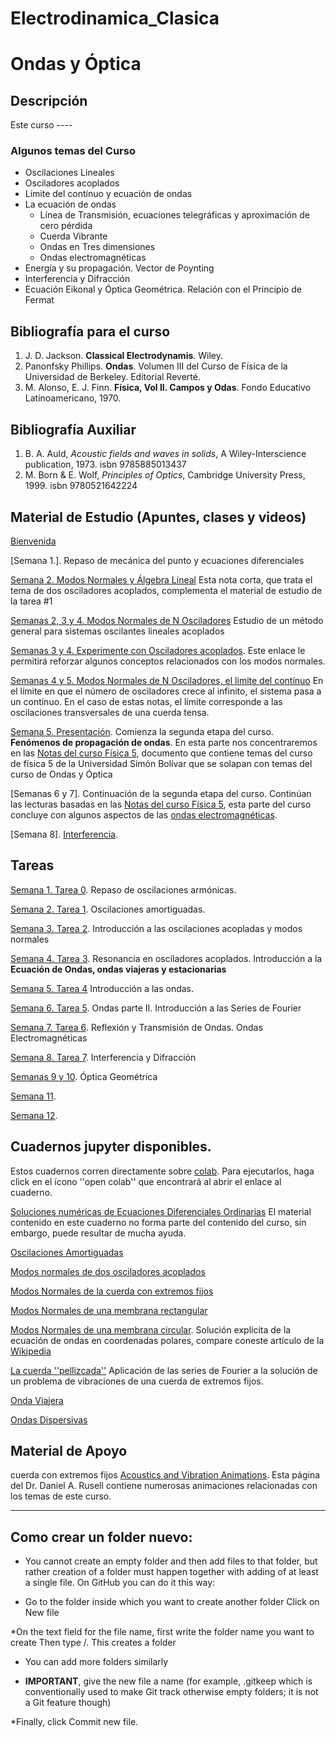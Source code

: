 # Electrodinamica_Clasica

# Ondas y Óptica

## Descripción

Este curso ----

### Algunos temas del Curso

* Oscilaciones Lineales
* Osciladores acoplados
 * Límite del contínuo y ecuación de ondas
* La ecuación de ondas
  * Línea de Transmisión, ecuaciones telegráficas y aproximación de cero pérdida
  * Cuerda Vibrante
  * Ondas en Tres dimensiones
   * Ondas electromagnéticas
* Energía y su propagación. Vector de Poynting
* Interferencia y Difracción
* Ecuación Eikonal y Óptica Geométrica. Relación con el Principio de Fermat    

## Bibliografía para el curso

1. J. D. Jackson. **Classical Electrodynamis**. Wiley. 
2. Panonfsky Phillips. **Ondas**. Volumen III del Curso de Física de la Universidad de Berkeley. Editorial Reverté.
3. M. Alonso, E. J. Finn. **Física, Vol II. Campos y Odas**. Fondo Educativo Latinoamericano, 1970.

## Bibliografía Auxiliar

1. B. A. Auld, *Acoustic fields and waves in solids*, A Wiley-Interscience publication, 1973. isbn 9785885013437
2. M. Born & E. Wolf, *Principles of Optics*, Cambridge University Press, 1999. isbn 9780521642224


## Material de Estudio (Apuntes, clases y videos)

[Bienvenida](notas/CLASE_0_Ondas_y__ptica.pdf)

[Semana 1.]. Repaso de mecánica del punto y ecuaciones diferenciales

[Semana 2. Modos Normales y Álgebra Lineal](notas/Modos_Normales_cambio_de_base.pdf) Esta nota corta, que trata el tema de dos osciladores acoplados,  complementa el material de estudio de la tarea #1

[Semanas 2, 3 y 4. Modos Normales de N Osciladores](notas/Modos_Normales_de_N_Osciladores.pdf) Estudio de un método general para  sistemas oscilantes lineales acoplados 

[Semanas 3 y 4. Experimente con Osciladores acoplados](https://www.compadre.org/osp/EJSS/4137/164.htm). Este enlace le permitirá reforzar algunos conceptos relacionados con los modos normales.

[Semanas 4 y 5. Modos Normales de N Osciladores, el limite del contínuo](notas/SEMANA_4_5__Modos_Normales_Paso_AL_Cont_nuo.pdf) En el límite en que el número de osciladores crece al infinito, el sistema pasa a un contínuo. En el caso de estas notas, el límite corresponde a las oscilaciones transversales de una cuerda tensa.

[Semana 5. Presentación](notas/SEMANA_5_Ondas_y_Optica_Parte_II.pdf). Comienza la segunda etapa del curso. **Fenómenos de propagación de ondas**. En esta parte nos concentraremos en las [Notas del curso Física 5](notas/fisica5book.pdf), documento que contiene 
temas del curso de física 5 de la Universidad Simón Bolívar que se solapan con temas del curso de Ondas y Óptica

[Semanas 6 y 7]. Continuación de la segunda etapa del curso. Continúan las lecturas basadas en las [Notas del curso Física 5](notas/fisica5book.pdf), esta parte del curso concluye con algunos aspectos de las [ondas electromagnéticas](notas/Ondas_Electromagn_ticas.pdf).

[Semana 8]. [Interferencia](notas/Interferencia.pdf).

## Tareas

[Semana 1. Tarea 0](tareas/Ondas_y_Optica_Tarea_0.pdf).  Repaso de oscilaciones armónicas.

[Semana 2. Tarea 1](tareas/Ondas_y_Optica_Tarea_1.pdf).  Oscilaciones amortiguadas.

[Semana 3. Tarea 2](tareas/Tarea_2_Modos_Normales.pdf). Introducción a las oscilaciones acopladas y modos normales

[Semana 4. Tarea 3](tareas/Seemana_4__Tarea_3.pdf). Resonancia en osciladores acoplados. Introducción a la **Ecuación de Ondas, ondas viajeras y estacionarias** 

[Semana 5. Tarea 4](tareas/Seemana_5__Tarea_4.pdf) Introducción a las ondas.

[Semana 6. Tarea 5](tareas/Semana_6__Tarea_5.pdf). Ondas parte II. Introducción a las Series de Fourier

[Semana 7. Tarea 6](tareas/Semana_7_Tarea_6.pdf). Reflexión y Transmisión de Ondas. Ondas Electromagnéticas 

[Semana 8. Tarea 7](tareas/Semana_8__Tarea_7.pdf). Interferencia y Difracción 

[Semanas 9 y 10](tareas/Semana_9__Tarea_8.pdf). Óptica Geométrica

[Semana 11](tareas/Semana_10__Tarea_9.pdf). 

[Semana 12](). 

## Cuadernos jupyter disponibles.

Estos cuadernos corren directamente sobre [colab](https://colab.research.google.com/notebooks/intro.ipynb?utm_source=scs-index#recent=true). Para ejecutarlos, haga click en el ícono ''open colab'' que encontrará al abrir el enlace al cuaderno.

[Soluciones numéricas de Ecuaciones Diferenciales Ordinarias](cuadernos/Sol_Num_de_EDO.ipynb) El material contenido en este cuaderno no forma parte del contenido del curso, sin embargo, puede resultar de mucha ayuda.

[Oscilaciones Amortiguadas](cuadernos/Oscilaciones_Amortiguadas.ipynb)

[Modos normales de dos osciladores acoplados](cuadernos/2_osciladores_acoplados.ipynb)

[Modos Normales de la cuerda con extremos fijos](cuadernos/Modos_Normales_Cuerda_Vibrante.ipynb)
 
[Modos Normales de una membrana rectangular](cuadernos/Modos_Normales_Membrana_rectangular.ipynb)

[Modos Normales de una membrana circular](cuadernos/Modos_Normales_Membrana_Circular.ipynb). Solución explícita de la ecuación de ondas en coordenadas polares, compare coneste artículo de la [Wikipedia](https://es.wikipedia.org/wiki/Vibraciones_de_una_membrana_circular)

[La cuerda ''pellizcada''](cuadernos/Plucked_String.ipynb) Aplicación de las series de Fourier a la solución de un problema de vibraciones de una cuerda de extremos fijos.

[Onda Viajera](cuadernos/Onda_Viajera_1D.ipynb)   

[Ondas Dispersivas](cuadernos/Dispersión.ipynb)

## Material de Apoyo

cuerda con extremos fijos
[Acoustics and Vibration Animations](https://www.acs.psu.edu/drussell/demos.html). Esta página del Dr. Daniel A. Rusell contiene numerosas animaciones relacionadas con los temas de este curso.

---------------------------------------------------------------

## Como crear un folder nuevo:

* You cannot create an empty folder and then add files to that folder, but rather creation of a folder must happen together with adding of at least a single file. On GitHub you can do it this way:

* Go to the folder inside which you want to create another folder
Click on New file

*On the text field for the file name, first write the folder name you want to create
Then type /. This creates a folder

* You can add more folders similarly

* **IMPORTANT**, give the new file a name (for example, .gitkeep which is conventionally used to make Git track otherwise empty folders; it is not a Git feature though)

*Finally, click Commit new file.






